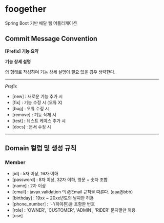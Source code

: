 # foogether
Spring Boot 기반 배달 웹 어플리케이션


## Commit Message Convention

**[Prefix] 기능 요약**

**기능 상세 설명**


의 형태로 작성하며 기능 상세 설명이 필요 없을 경우 생략한다.

---

*Prefix*
- [new] : 새로운 기능 추가 시
- [fix] : 기능 수정 시 (오류 X)
- [bug] : 오류 수정 시
- [remove] : 기능 삭제 시
- [test] : 테스트 케이스 추가 시
- [docs] : 문서 수정 시

---
## Domain 컬럼 및 생성 규칙

### Member
 - [id] : 5자 이상, 16자 이하
 - [password] : 8자 이상, 32자 이하, 영문 + 숫자 조합
 - [name] : 2자 이상
 - [email] : javax.validation 의 @Email 규칙을 따른다. (aaa@bbb)
 - [birthday] : 19xx ~ 20xx년도의 날짜만 허용
 - [phone_number] : '-'(하이픈)을 포함한 번호
 - [role] : 'OWNER', 'CUSTOMER', 'ADMIN', 'RIDER' 문자열만 허용
 - [use]
